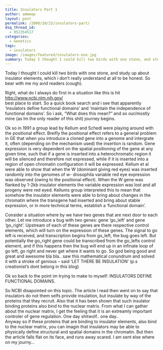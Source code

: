 ```yaml
---
title: Insulators Part 1
author: ammeep
layout: post
permalink: /2008/10/23/insulators-part/
dsq_thread_id:
  - 952354517
categories:
  - Genetics
tags:
  - insulators
image: /images/featured/insulators-one.jpg
summary: Today I thought I could kill two birds with one stone, and study up about insulator elements, which i don’t really understand at all to be honest. So bear with me my avid readers (cough).
---
```


Today I thought I could kill two birds with one stone, and study up about insulator elements, which i don’t really understand at all to be honest. So bear with me my avid readers (cough).

Right, what do I always do first in a situation like this is hit http://www.ncbi.nlm.nih.gov/  
best place to start. So a quick book search and i see that apparently ‘insulators define functional domains’ and ‘maintain the independence of functional domains’. So i ask, “What does this mean?” and so our/mostly mine (as Im the only reader of this shit) journey begins.

Ok so in 1991 a group lead by Kellum and Schedl were playing around with the positional effect. Breifly the positional effect refers to a general problem in GE that when you introduce a cloned gene into a genome and intergrate it, often (depending on the mechanism used) the insertion is random. Gene expression is very dependent on the spatial positioning of the gene at any given time, such that if a gene is inserted into a heterochromatic region it will be silenced and therefore not expressed, while if it is inserted into a region of open chromatin configuration it will be expressed. Kellum et al were able to show that when the W (dominant giving red eyes) was inserted randomly into the genomes of w- drosophila variable red eye expression was observed (owing to the positional effect). When the W gene was flanked by 1-2kb insulator elements the variable expression was lost and all progeny were red eyed. Kellums group interpreted this to mean that somehow the insulator elements were able to bring about changes in the chromatin where the transgene had inserted and bring about stable expression, or in more technical terms, establish a ‘functional domain’.

Consider a situation where by we have two genes that are next door to each other. Let me introduce a bug with two genes: gene ‘go\_left’ and gene ‘go\_right’. Upstream of each of these genes are there respective control elements, which will turn on the expression of these genes. The signal to go left is received, and transcription begins from go\_left, the bug goes left. But potentially the go\_right gene could be transcribed from the go_lefts control element, and if this happens then the bug will end up in an infinate loop of go left, go right and never get where it wants to go. So god being good and great and awesome bla bla.. saw this mathematical conundrum and solved it with a stroke of genious – said ‘LET THERE BE INSULATION’ (p.s creationist’s dont belong in this blog)

Ok so back to the point im trying to make to myself: INSULATORS DEFINE FUNCTIONAL DOMAINS.

So NCBI disapointed on this topic. The article I read then went on to say that insulators do not them selfs provide insulation, but insulate by way of the proteins that they recruit. Also that it has been shown that such insulator binding proteins also bind to the nuclear matrix. From what I can gather about the nuclear matrix, I get the feeling that it is an extreamly important controler of gene regulation. One day shitwolf.. one day..  
Anyway so if these proteins that are binding to insulator elements, also bind to the nuclear matrix, you can imagin that insulators may be able to physically define structural and spatial domains in the chromatin. But then the article falls flat on its face, and runs away scared. I am sent else where on my journy…